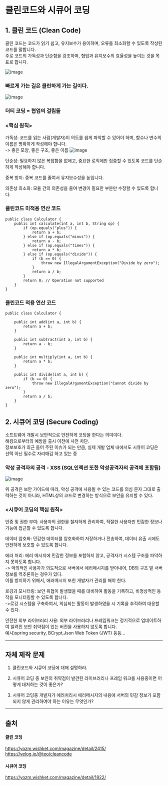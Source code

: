 # 클린코드와 시큐어 코딩

## 1. 클린 코드 (Clean Code)


클린 코드는 코드가 읽기 쉽고, 유지보수가 용이하며, 오류를 최소화할 수 있도록 작성된 코드를 말합니다.  
주로 코드의 가독성과 단순함을 강조하며, 협업과 유지보수의 효율성을 높이는 것을 목표로 합니다. 


![image](https://github.com/user-attachments/assets/2b15fcc2-1c00-49bc-9395-5d1778da53cf)
### 빠르게 가는 길은 클린하게 가는 길이다.
![image](https://github.com/user-attachments/assets/1a2904ce-0113-44a9-a562-7f084590c3c2)
### 더티 코딩 = 협업의 걸림돌


### <핵심 원칙>

가독성: 코드를 읽는 사람(개발자)이 의도를 쉽게 파악할 수 있어야 하며, 함수나 변수의 이름은 명확하게 작성해야 합니다.  
-> 좋은 모양, 좋은 구조, 좋은 이름
![image](https://github.com/user-attachments/assets/bfe1b143-da2e-48bd-9080-0249a2f68a9a)

단순성: 필요하지 않은 복잡함을 없애고, 중요한 로직에만 집중할 수 있도록 코드를 단순하게 작성해야 합니다.  

중복 방지: 중복 코드를 줄여서 유지보수성을 높입니다.  

의존성 최소화: 모듈 간의 의존성을 줄여 변경이 필요한 부분만 수정할 수 있도록 합니다.  

### 클린코드 미적용 연산 코드
```
public class Calculator {
    public int calculate(int a, int b, String op) {
        if (op.equals("plus")) {
            return a + b;
        } else if (op.equals("minus")) {
            return a - b;
        } else if (op.equals("times")) {
            return a * b;
        } else if (op.equals("divide")) {
            if (b == 0) {
                throw new IllegalArgumentException("Divide by zero");
            }
            return a / b;
        }
        return 0; // Operation not supported
    }
}

```
### 클린코드 적용 연산 코드 
```
public class Calculator {

    public int add(int a, int b) {
        return a + b;
    }

    public int subtract(int a, int b) {
        return a - b;
    }

    public int multiply(int a, int b) {
        return a * b;
    }

    public int divide(int a, int b) {
        if (b == 0) {
            throw new IllegalArgumentException("Cannot divide by zero");
        }
        return a / b;
    }
}

```

## 2. 시큐어 코딩 (Secure Coding)
소프트웨어 개발시 보안적으로 안전하게 코딩을 한다는 의미이다.  
해킹으로부터의 예방을 출시 이전에 사전 차단.  
정보보호가 최근 들어 주된 이슈가 되는 만큼, 실제 개발 업체 내에서도 시큐어 코딩은 선택 아닌 필수로 자리매김 하고 있는 중

### 악성 공격자의 공격 - XSS (SQL인젝션 또한 악성공격자의 공격에 포함됨)
![image](https://github.com/user-attachments/assets/56a066cd-3a52-42aa-9345-d2969b2e2a1d)

위 공격은 보안 가이드에 따라,  악성 공격에 사용될 수 있는 코드를 의심 문자 그대로 출력하는 것이 아니라, HTML상의 코드로 변경하는 방식으로 보안을 유지할 수 있다.


### <시큐어 코딩의 핵심 원칙>

인증 및 권한 부여: 사용자의 권한을 철저하게 관리하여, 적절한 사용자만 민감한 정보나 기능에 접근할 수 있도록 합니다.  

데이터 암호화: 민감한 데이터를 암호화하여 저장하거나 전송하여, 데이터 유출 시에도 안전하게 보호할 수 있도록 합니다.  

에러 처리: 에러 메시지에 민감한 정보를 포함하지 않고, 공격자가 시스템 구조를 파악하지 못하도록 합니다.  
-> 악의적인 사용자가 의도적으로 서버에서 에러메시지를 받아내어, DB의 구조 밑 서버 정보를 역추론하는 경우가 있다.  
이를 방지하기 위해서, 에러메시지 또한 개발자가 관리를 해야 한다.

로깅과 모니터링: 보안 위협이 발생했을 때를 대비하여 활동을 기록하고, 비정상적인 동작을 모니터링할 수 있도록 합니다.  
->로깅 시스템을 구축하여서, 의심되는 활동이 발생하였을 시 기록을 추적하여 대응할 수 있다.

안전한 외부 라이브러리 사용: 외부 라이브러리나 프레임워크는 정기적으로 업데이트하여 알려진 보안 취약점이 있는 버전을 사용하지 않도록 합니다.  
예시)spring security, BCrypt,Json Web Token (JWT) 등등...

---
## 자체 제작 문제
1. 클린코드와 시큐어 코딩에 대해 설명하라.

2. 시큐어 코딩 중 보안의 취약점이 발견된 라이브러리나 프레임 워크를 사용중이면 어떻게 대처하는 것이 좋은가?

3. 시큐어 코딩중 개발자가 에러처리시 에러메시지의 내용에 서버의 민감 정보가 포함되지 않게 관리하여야 하는 이유는 무엇인가?
----
## 출처
#### 클린 코딩 
https://yozm.wishket.com/magazine/detail/2415/  
https://velog.io/@teo/cleancode

#### 시큐어 코딩
https://yozm.wishket.com/magazine/detail/1822/
